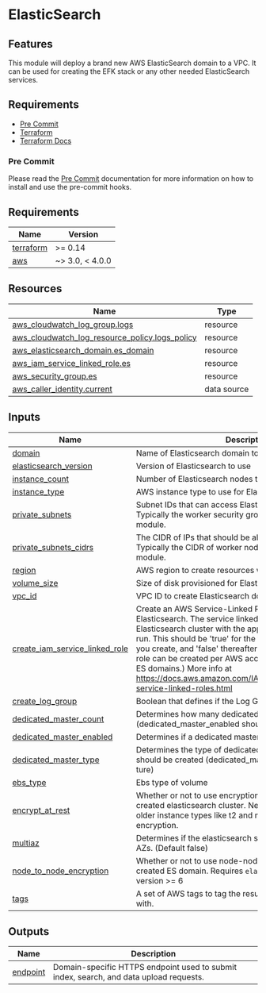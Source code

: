 # ElasticSearch

## Features

This module will deploy a brand new AWS ElasticSearch domain to a VPC. It can be used for creating the EFK stack or any other needed ElasticSearch services.

## Requirements

* [Pre Commit](https://github.com/pre-commit/pre-commit-hooks)
* [Terraform](https://www.terraform.io)
* [Terraform Docs](https://github.com/terraform-docs/terraform-docs/)

### Pre Commit

Please read the [Pre Commit](PRE_COMMIT.md) documentation for more information on how to install and use the pre-commit hooks.

<!-- BEGINNING OF PRE-COMMIT-TERRAFORM DOCS HOOK -->
## Requirements

| Name | Version |
|------|---------|
| <a name="requirement_terraform"></a> [terraform](#requirement\_terraform) | >= 0.14 |
| <a name="requirement_aws"></a> [aws](#requirement\_aws) | ~> 3.0, < 4.0.0 |

## Resources

| Name | Type |
|------|------|
| [aws_cloudwatch_log_group.logs](https://registry.terraform.io/providers/hashicorp/aws/latest/docs/resources/cloudwatch_log_group) | resource |
| [aws_cloudwatch_log_resource_policy.logs_policy](https://registry.terraform.io/providers/hashicorp/aws/latest/docs/resources/cloudwatch_log_resource_policy) | resource |
| [aws_elasticsearch_domain.es_domain](https://registry.terraform.io/providers/hashicorp/aws/latest/docs/resources/elasticsearch_domain) | resource |
| [aws_iam_service_linked_role.es](https://registry.terraform.io/providers/hashicorp/aws/latest/docs/resources/iam_service_linked_role) | resource |
| [aws_security_group.es](https://registry.terraform.io/providers/hashicorp/aws/latest/docs/resources/security_group) | resource |
| [aws_caller_identity.current](https://registry.terraform.io/providers/hashicorp/aws/latest/docs/data-sources/caller_identity) | data source |

## Inputs

| Name | Description | Type | Default | Required |
|------|-------------|------|---------|:--------:|
| <a name="input_domain"></a> [domain](#input\_domain) | Name of Elasticsearch domain to create | `string` | n/a | yes |
| <a name="input_elasticsearch_version"></a> [elasticsearch\_version](#input\_elasticsearch\_version) | Version of Elasticsearch to use | `string` | n/a | yes |
| <a name="input_instance_count"></a> [instance\_count](#input\_instance\_count) | Number of Elasticsearch nodes to create | `string` | n/a | yes |
| <a name="input_instance_type"></a> [instance\_type](#input\_instance\_type) | AWS instance type to use for Elasticsearch nodes. | `string` | n/a | yes |
| <a name="input_private_subnets"></a> [private\_subnets](#input\_private\_subnets) | Subnet IDs that can access Elasticsearch (once created). Typically the worker security group ID created by the EKS module. | `list(string)` | n/a | yes |
| <a name="input_private_subnets_cidrs"></a> [private\_subnets\_cidrs](#input\_private\_subnets\_cidrs) | The CIDR of IPs that should be able to access Elasticsearch. Typically the CIDR of worker nodes created by the EKS module. | `list(string)` | n/a | yes |
| <a name="input_region"></a> [region](#input\_region) | AWS region to create resources within | `string` | n/a | yes |
| <a name="input_volume_size"></a> [volume\_size](#input\_volume\_size) | Size of disk provisioned for Elasticsearch instances in GB. | `string` | n/a | yes |
| <a name="input_vpc_id"></a> [vpc\_id](#input\_vpc\_id) | VPC ID to create Elasticsearch domain within. | `string` | n/a | yes |
| <a name="input_create_iam_service_linked_role"></a> [create\_iam\_service\_linked\_role](#input\_create\_iam\_service\_linked\_role) | Create an AWS Service-Linked Role for use by Elasticsearch. The service linked role is used to provide the Elasticsearch cluster with the appropriate permissions to run. This should be 'true' for the first Elasticsearch cluster you create, and 'false' thereafter. (Only one service-linked role can be created per AWS account and it is shared by all ES domains.) More info at https://docs.aws.amazon.com/IAM/latest/UserGuide/using-service-linked-roles.html | `string` | `true` | no |
| <a name="input_create_log_group"></a> [create\_log\_group](#input\_create\_log\_group) | Boolean that defines if the Log Group will be created or not | `bool` | `false` | no |
| <a name="input_dedicated_master_count"></a> [dedicated\_master\_count](#input\_dedicated\_master\_count) | Determines how many dedicated master should be created (dedicated\_master\_enabled should be ture) | `number` | `3` | no |
| <a name="input_dedicated_master_enabled"></a> [dedicated\_master\_enabled](#input\_dedicated\_master\_enabled) | Determines if a dedicated master insatance is needed | `bool` | `false` | no |
| <a name="input_dedicated_master_type"></a> [dedicated\_master\_type](#input\_dedicated\_master\_type) | Determines the type of dedicated master instances that should be created (dedicated\_master\_enabled should be ture) | `string` | `"c5.large.elasticsearch"` | no |
| <a name="input_ebs_type"></a> [ebs\_type](#input\_ebs\_type) | Ebs type of volume | `string` | `"gp2"` | no |
| <a name="input_encrypt_at_rest"></a> [encrypt\_at\_rest](#input\_encrypt\_at\_rest) | Whether or not to use encryption-at-rest for the newly created elasticsearch cluster. Needs to be disabled if using older instance types like t2 and m3 that do not support encryption. | `bool` | `true` | no |
| <a name="input_multiaz"></a> [multiaz](#input\_multiaz) | Determines if the elasticsearch should be deployed to two AZs. (Default false) | `bool` | `false` | no |
| <a name="input_node_to_node_encryption"></a> [node\_to\_node\_encryption](#input\_node\_to\_node\_encryption) | Whether or not to use node-node encryption for the newly created ES domain. Requires `elasticsearch_version` version >= 6 | `string` | `false` | no |
| <a name="input_tags"></a> [tags](#input\_tags) | A set of AWS tags to tag the resulting Elasticsearch cluster with. | `map(string)` | `{}` | no |

## Outputs

| Name | Description |
|------|-------------|
| <a name="output_endpoint"></a> [endpoint](#output\_endpoint) | Domain-specific HTTPS endpoint used to submit index, search, and data upload requests. |
<!-- END OF PRE-COMMIT-TERRAFORM DOCS HOOK -->
